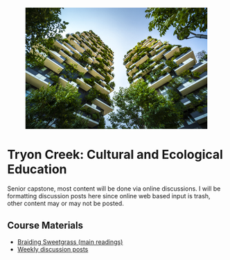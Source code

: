  <p align="center">
    <img width="420" src="../assets/images/capstone.jpg">
</p>

# Tryon Creek: Cultural and Ecological Education

Senior capstone, most content will be done via online discussions. I will be formatting discussion posts here since online web based input is trash, other content may or may not be posted.

## **Course Materials**

- [Braiding Sweetgrass (main readings)](https://1lib.us/book/2469159/540513)
- [Weekly discussion posts](/capstone/discussions)
